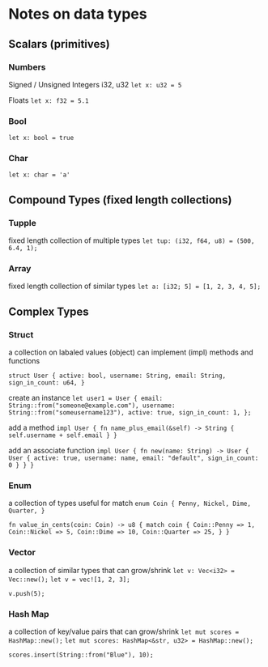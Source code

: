 # Notes on data types

## Scalars (primitives)

### Numbers

Signed / Unsigned Integers i32, u32
`let x: u32 = 5`

Floats
`let x: f32 = 5.1`

### Bool

`let x: bool = true`

### Char

`let x: char = 'a'`

## Compound Types (fixed length collections)

### Tupple

fixed length collection of multiple types
`let tup: (i32, f64, u8) = (500, 6.4, 1);`

### Array

fixed length collection of similar types
`let a: [i32; 5] = [1, 2, 3, 4, 5];`

## Complex Types

### Struct

a collection on labaled values (object)
can implement (impl) methods and functions

`struct User { active: bool, username: String, email: String, sign_in_count: u64, }`

create an instance
`let user1 = User { email: String::from("someone@example.com"), username: String::from("someusername123"), active: true, sign_in_count: 1, }; `

add a method
`impl User { fn name_plus_email(&self) -> String { self.username + self.email } }`

add an associate function
`impl User { fn new(name: String) -> User { User { active: true, username: name, email: "default", sign_in_count: 0 } } }`

### Enum

a collection of types
useful for match
`enum Coin { Penny, Nickel, Dime, Quarter, } `

`fn value_in_cents(coin: Coin) -> u8 { match coin { Coin::Penny => 1, Coin::Nickel => 5, Coin::Dime => 10, Coin::Quarter => 25, } }`

### Vector

a collection of similar types that can grow/shrink
`let v: Vec<i32> = Vec::new();`
`let v = vec![1, 2, 3];`

`v.push(5);`

### Hash Map

a collection of key/value pairs that can grow/shrink
`let mut scores = HashMap::new();`
`let mut scores: HashMap<&str, u32> = HashMap::new();`

`scores.insert(String::from("Blue"), 10);`
